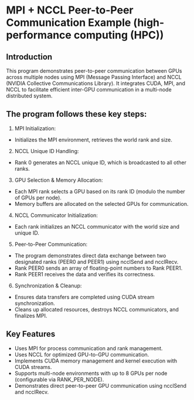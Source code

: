 # MPI + NCCL Peer-to-Peer Communication Example (high-performance computing (HPC))
## Introduction
This program demonstrates peer-to-peer communication between GPUs across multiple nodes using MPI (Message Passing Interface) and NCCL (NVIDIA Collective Communications Library). It integrates CUDA, MPI, and NCCL to facilitate efficient inter-GPU communication in a multi-node distributed system.

## The program follows these key steps:

1. MPI Initialization:
  - Initializes the MPI environment, retrieves the world rank and size.
    
2. NCCL Unique ID Handling:
  - Rank 0 generates an NCCL unique ID, which is broadcasted to all other ranks.

3. GPU Selection & Memory Allocation:
  - Each MPI rank selects a GPU based on its rank ID (modulo the number of GPUs per node).
  - Memory buffers are allocated on the selected GPUs for communication.

4. NCCL Communicator Initialization:
  - Each rank initializes an NCCL communicator with the world size and unique ID.

5. Peer-to-Peer Communication:
  - The program demonstrates direct data exchange between two designated ranks (PEER0 and PEER1) using ncclSend and ncclRecv.
  - Rank PEER0 sends an array of floating-point numbers to Rank PEER1.
  - Rank PEER1 receives the data and verifies its correctness.

6. Synchronization & Cleanup:
  - Ensures data transfers are completed using CUDA stream synchronization.
  - Cleans up allocated resources, destroys NCCL communicators, and finalizes MPI.

## Key Features
  - Uses MPI for process communication and rank management.
  - Uses NCCL for optimized GPU-to-GPU communication.
  - Implements CUDA memory management and kernel execution with CUDA streams.
  - Supports multi-node environments with up to 8 GPUs per node (configurable via RANK_PER_NODE).
  - Demonstrates direct peer-to-peer GPU communication using ncclSend and ncclRecv.
